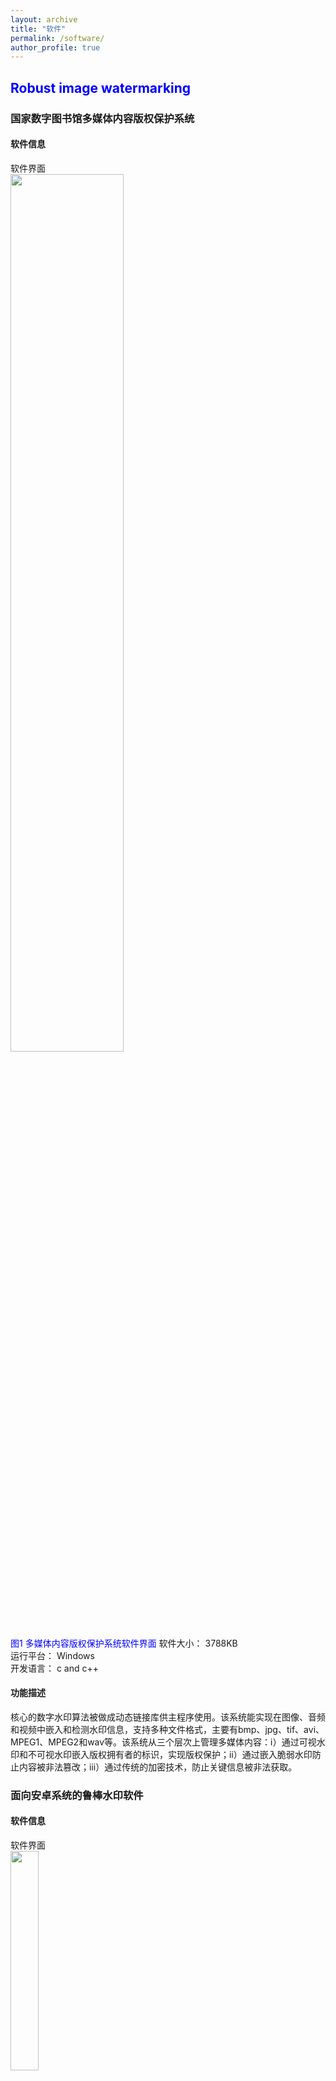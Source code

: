 ```yaml
---
layout: archive
title: "软件"
permalink: /software/
author_profile: true
---
```

<!--## [<font color='blue'>Robust image watermarking</font>](https://github.com/academicpages/academicpages.github.io "Image watermarking")--> 
<!--## [<font color='blue'>Robust video watermarking</font>](https://github.com/academicpages/academicpages.github.io "Video watermarking") -->  
<!--## [<font color='blue'>Fast patch matching</font>](https://github.com/academicpages/academicpages.github.io "Patch matching") -->  
<!--## [<font color='blue'>Compressed sensing</font>](https://github.com/academicpages/academicpages.github.io "compressed sensing") -->  
<!--## [<font color='blue'>Inpainting forensics</font>](https://xszhugh.github.io/_pages/inpainting-forensics.md "Forensics")  --> 
<!--## [<font color='blue'>DNA data processing</font>](https://github.com/academicpages/academicpages.github.io "DNA")  -->
## <font color='blue'>Robust image watermarking</font>
### 国家数字图书馆多媒体内容版权保护系统
#### 软件信息
软件界面  
<img src="https://xszhugh.github.io/images/national-digital-library.png" width="60%"  />   
<font color='blue'>图1 多媒体内容版权保护系统软件界面   </font>
软件大小： 3788KB  
运行平台： Windows  
开发语言： c and c++  
#### 功能描述
核心的数字水印算法被做成动态链接库供主程序使用。该系统能实现在图像、音频和视频中嵌入和检测水印信息，支持多种文件格式，主要有bmp、jpg、tif、avi、MPEG1、MPEG2和wav等。该系统从三个层次上管理多媒体内容：ⅰ）通过可视水印和不可视水印嵌入版权拥有者的标识，实现版权保护；ⅱ）通过嵌入脆弱水印防止内容被非法篡改；ⅲ）通过传统的加密技术，防止关键信息被非法获取。 

### 面向安卓系统的鲁棒水印软件  
#### 软件信息  
软件界面  
<img src="https://xszhugh.github.io/images/mobile-watermarking.png" width="30%"  />   
<font color='blue'>图2 安卓系统鲁棒水印软件界面   </font>
软件大小： 87KB  
运行平台： Win CE  
开发语言： c and c++  
####  功能描述
嵌入水印时，在操作界面内输入目标图像的完整路径、水印信息和密钥，由水印嵌入模块将水印信息嵌入到目标图像中。检测水印时，在操作界面内输入目标图像的完整路径和水印密钥，通过水印检测模块提取水印信息并显示出来。
本系统可直接运行在终端设备上，保护数字图像的版权，并可扩展用于保密通信、数字指纹、拷贝控制以及广播监视等。

###  基于数字水印的国家图书馆文物、文艺图片版权保护系统  
#### 软件信息  
软件界面   
<img src="https://xszhugh.github.io/images/cultural-watermarking.png" width="60%"  />   
<font color='blue'>图3 文物图像水印软件界面   </font>
运行平台： Windows  
开发语言： c and c++  
#### 功能描述
主要解决大尺度文物图像（见图4）的水印嵌入和检测问题，其操作界面如图3所示，数字水印核心算法被做成动态链接库供主程序调用。该算法具有三个典型特征：ⅰ）在信号的变换域中嵌入水印，但整个水印嵌入过程只需对载体信号进行一次逆变换，大大降低了水印复杂度；ⅱ）在图像空间域中自适应的调整水印嵌入强度，特别适合有残损或形状不规则文物的图像，例如，出土的古人服饰、壁画，以及古代碑文图片；ⅲ）利用基于图像矩的图像快速归一化技术，提升水印对几何攻击的鲁棒性。该方案已成功应用于“国家图书馆文物、文艺图片版权保护系统”。  
<img src="https://xszhugh.github.io/images/cultural-images.png" width="80%"  />   
<font color='blue'>图4 原始的和加水印后的文物图像示例  </font>

### 面向全国电视剧备案管理系统的多位鲁棒视频水印技术
#### 软件信息  
软件界面  
<img src="https://xszhugh.github.io/images/video-watermarking.png" width="60%"  />   
<font color='blue'>图5 鲁棒视频水印软件界面   </font>
运行平台： Windows  
开发语言： c and c++  
#### 功能描述
用于“全国电视剧备案管理系统”，实现对电视剧版权或来源的检测。该方案结合了Trellis code、三维小波变换、基于affine modular transformation的置乱算法，以及基于随机归一化相关系数的量化调制等技术，其主要特点是在严格的理论分析和Monte Carlo仿真实验的基础上设定水印嵌入率和鲁棒性的相关参数，水印检测是盲检测，而且无须输入水印嵌入强度信息，可以实现在视频信号中隐藏多位水印信息，并满足人眼不可感知性，对视频编码、转码、Gamma校正、噪声、滤波等操作具有良好的鲁棒性。  
<img src="https://xszhugh.github.io/images/video-watermarking-process.png" width="80%"  />   
<font color='blue'>图5 多位视频水印嵌入过程  </font>
